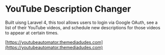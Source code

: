 # YouTube Description Changer

Built uisng Laravel 4, this tool allows users to login via Google OAuth, see a list of their YouTube videos, and
schedule new descriptions for those videos to appear at certain times.

[https://youtubeautomator.themediadudes.com](https://youtubeautomator.themediadudes.com)
